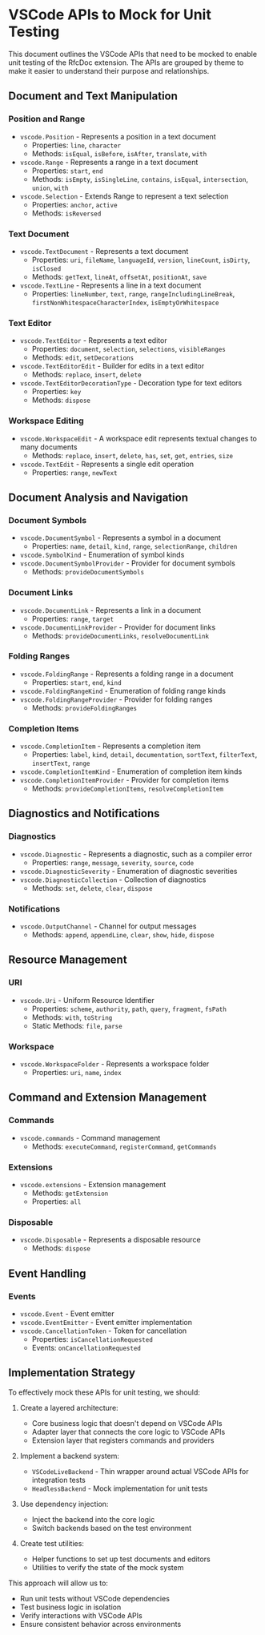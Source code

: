 # VSCode APIs to Mock for Unit Testing

This document outlines the VSCode APIs that need to be mocked to enable unit testing of the RfcDoc extension. The APIs are grouped by theme to make it easier to understand their purpose and relationships.

## Document and Text Manipulation

### Position and Range

- `vscode.Position` - Represents a position in a text document
  - Properties: `line`, `character`
  - Methods: `isEqual`, `isBefore`, `isAfter`, `translate`, `with`
- `vscode.Range` - Represents a range in a text document
  - Properties: `start`, `end`
  - Methods: `isEmpty`, `isSingleLine`, `contains`, `isEqual`, `intersection`, `union`, `with`
- `vscode.Selection` - Extends Range to represent a text selection
  - Properties: `anchor`, `active`
  - Methods: `isReversed`

### Text Document

- `vscode.TextDocument` - Represents a text document
  - Properties: `uri`, `fileName`, `languageId`, `version`, `lineCount`, `isDirty`, `isClosed`
  - Methods: `getText`, `lineAt`, `offsetAt`, `positionAt`, `save`
- `vscode.TextLine` - Represents a line in a text document
  - Properties: `lineNumber`, `text`, `range`, `rangeIncludingLineBreak`, `firstNonWhitespaceCharacterIndex`, `isEmptyOrWhitespace`

### Text Editor

- `vscode.TextEditor` - Represents a text editor
  - Properties: `document`, `selection`, `selections`, `visibleRanges`
  - Methods: `edit`, `setDecorations`
- `vscode.TextEditorEdit` - Builder for edits in a text editor
  - Methods: `replace`, `insert`, `delete`
- `vscode.TextEditorDecorationType` - Decoration type for text editors
  - Properties: `key`
  - Methods: `dispose`

### Workspace Editing

- `vscode.WorkspaceEdit` - A workspace edit represents textual changes to many documents
  - Methods: `replace`, `insert`, `delete`, `has`, `set`, `get`, `entries`, `size`
- `vscode.TextEdit` - Represents a single edit operation
  - Properties: `range`, `newText`

## Document Analysis and Navigation

### Document Symbols

- `vscode.DocumentSymbol` - Represents a symbol in a document
  - Properties: `name`, `detail`, `kind`, `range`, `selectionRange`, `children`
- `vscode.SymbolKind` - Enumeration of symbol kinds
- `vscode.DocumentSymbolProvider` - Provider for document symbols
  - Methods: `provideDocumentSymbols`

### Document Links

- `vscode.DocumentLink` - Represents a link in a document
  - Properties: `range`, `target`
- `vscode.DocumentLinkProvider` - Provider for document links
  - Methods: `provideDocumentLinks`, `resolveDocumentLink`

### Folding Ranges

- `vscode.FoldingRange` - Represents a folding range in a document
  - Properties: `start`, `end`, `kind`
- `vscode.FoldingRangeKind` - Enumeration of folding range kinds
- `vscode.FoldingRangeProvider` - Provider for folding ranges
  - Methods: `provideFoldingRanges`

### Completion Items

- `vscode.CompletionItem` - Represents a completion item
  - Properties: `label`, `kind`, `detail`, `documentation`, `sortText`, `filterText`, `insertText`, `range`
- `vscode.CompletionItemKind` - Enumeration of completion item kinds
- `vscode.CompletionItemProvider` - Provider for completion items
  - Methods: `provideCompletionItems`, `resolveCompletionItem`

## Diagnostics and Notifications

### Diagnostics

- `vscode.Diagnostic` - Represents a diagnostic, such as a compiler error
  - Properties: `range`, `message`, `severity`, `source`, `code`
- `vscode.DiagnosticSeverity` - Enumeration of diagnostic severities
- `vscode.DiagnosticCollection` - Collection of diagnostics
  - Methods: `set`, `delete`, `clear`, `dispose`

### Notifications

- `vscode.OutputChannel` - Channel for output messages
  - Methods: `append`, `appendLine`, `clear`, `show`, `hide`, `dispose`

## Resource Management

### URI

- `vscode.Uri` - Uniform Resource Identifier
  - Properties: `scheme`, `authority`, `path`, `query`, `fragment`, `fsPath`
  - Methods: `with`, `toString`
  - Static Methods: `file`, `parse`

### Workspace

- `vscode.WorkspaceFolder` - Represents a workspace folder
  - Properties: `uri`, `name`, `index`

## Command and Extension Management

### Commands

- `vscode.commands` - Command management
  - Methods: `executeCommand`, `registerCommand`, `getCommands`

### Extensions

- `vscode.extensions` - Extension management
  - Methods: `getExtension`
  - Properties: `all`

### Disposable

- `vscode.Disposable` - Represents a disposable resource
  - Methods: `dispose`

## Event Handling

### Events

- `vscode.Event` - Event emitter
- `vscode.EventEmitter` - Event emitter implementation
- `vscode.CancellationToken` - Token for cancellation
  - Properties: `isCancellationRequested`
  - Events: `onCancellationRequested`

## Implementation Strategy

To effectively mock these APIs for unit testing, we should:

1. Create a layered architecture:
   - Core business logic that doesn't depend on VSCode APIs
   - Adapter layer that connects the core logic to VSCode APIs
   - Extension layer that registers commands and providers

2. Implement a backend system:
   - `VSCodeLiveBackend` - Thin wrapper around actual VSCode APIs for integration tests
   - `HeadlessBackend` - Mock implementation for unit tests

3. Use dependency injection:
   - Inject the backend into the core logic
   - Switch backends based on the test environment

4. Create test utilities:
   - Helper functions to set up test documents and editors
   - Utilities to verify the state of the mock system

This approach will allow us to:

- Run unit tests without VSCode dependencies
- Test business logic in isolation
- Verify interactions with VSCode APIs
- Ensure consistent behavior across environments
